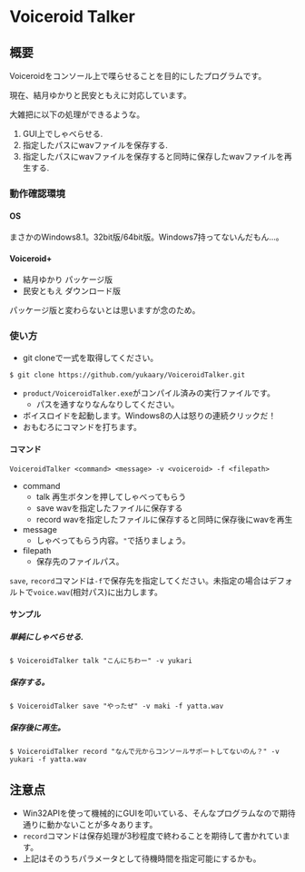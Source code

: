 # Voiceroid Talker

## 概要

Voiceroidをコンソール上で喋らせることを目的にしたプログラムです。

現在、結月ゆかりと民安ともえに対応しています。

大雑把に以下の処理ができるような。

1. GUI上でしゃべらせる.
2. 指定したパスにwavファイルを保存する.
3. 指定したパスにwavファイルを保存すると同時に保存したwavファイルを再生する.

### 動作確認環境

#### OS

まさかのWindows8.1。32bit版/64bit版。Windows7持ってないんだもん...。

#### Voiceroid+

* 結月ゆかり パッケージ版
* 民安ともえ ダウンロード版

パッケージ版と変わらないとは思いますが念のため。


### 使い方


* git cloneで一式を取得してください。

```
$ git clone https://github.com/yukaary/VoiceroidTalker.git
```

* `product/VoiceroidTalker.exe`がコンパイル済みの実行ファイルです。
  - パスを通すなりなんなりしてください。
* ボイスロイドを起動します。Windows8の人は怒りの連続クリックだ！
* おもむろにコマンドを打ちます。

#### コマンド

```
VoiceroidTalker <command> <message> -v <voiceroid> -f <filepath>
```

* command
  - talk 再生ボタンを押してしゃべってもらう
  - save wavを指定したファイルに保存する
  - record wavを指定したファイルに保存すると同時に保存後にwavを再生
* message
  - しゃべってもらう内容。`"`で括りましょう。
* filepath
  - 保存先のファイルパス。

`save`, `record`コマンドは`-f`で保存先を指定してください。未指定の場合はデフォルトで`voice.wav`(相対パス)に出力します。

#### サンプル

##### 単純にしゃべらせる.

```
$ VoiceroidTalker talk "こんにちわー" -v yukari
```

##### 保存する。

```
$ VoiceroidTalker save "やったぜ" -v maki -f yatta.wav
```

##### 保存後に再生。

```
$ VoiceroidTalker record "なんで元からコンソールサポートしてないのん？" -v yukari -f yatta.wav
```

## 注意点

* Win32APIを使って機械的にGUIを叩いている、そんなプログラムなので期待通りに動かないことが多々あります。
* `record`コマンドは保存処理が3秒程度で終わることを期待して書かれています。
* 上記はそのうちパラメータとして待機時間を指定可能にするかも。
